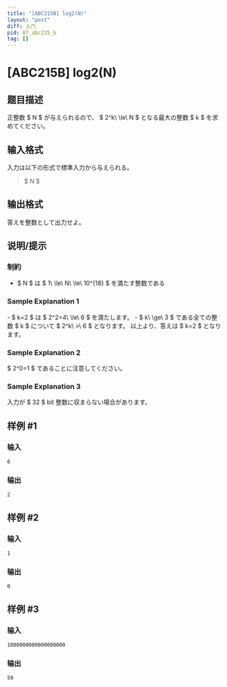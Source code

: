 ```yaml
---
title: "[ABC215B] log2(N)"
layout: "post"
diff: 入门
pid: AT_abc215_b
tag: []
---
```


# [ABC215B] log2(N)

## 题目描述

[problemUrl]: https://atcoder.jp/contests/abc215/tasks/abc215_b

正整数 $ N $ が与えられるので、 $ 2^k\ \le\ N $ となる最大の整数 $ k $ を求めてください。

## 输入格式

入力は以下の形式で標準入力から与えられる。

> $ N $

## 输出格式

答えを整数として出力せよ。

## 说明/提示

### 制約

- $ N $ は $ 1\ \le\ N\ \le\ 10^{18} $ を満たす整数である

### Sample Explanation 1

\- $ k=2 $ は $ 2^2=4\ \le\ 6 $ を満たします。 - $ k\ \ge\ 3 $ である全ての整数 $ k $ について $ 2^k\ >\ 6 $ となります。 以上より、答えは $ k=2 $ となります。

### Sample Explanation 2

$ 2^0=1 $ であることに注意してください。

### Sample Explanation 3

入力が $ 32 $ bit 整数に収まらない場合があります。

## 样例 #1

### 输入

```
6
```

### 输出

```
2
```

## 样例 #2

### 输入

```
1
```

### 输出

```
0
```

## 样例 #3

### 输入

```
1000000000000000000
```

### 输出

```
59
```

